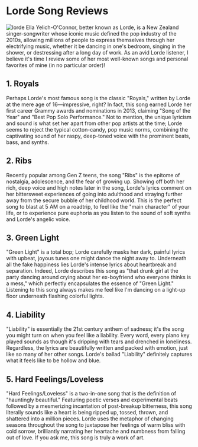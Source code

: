# Lorde Song Reviews
![lorde](https://www.google.com/url?sa=i&url=https%3A%2F%2Fen.wikipedia.org%2Fwiki%2FMelodrama_(Lorde_album)&psig=AOvVaw0wQGngwki4hETZibUE8hgq&ust=1602562216355000&source=images&cd=vfe&ved=0CAIQjRxqFwoTCOjg3M-XruwCFQAAAAAdAAAAABAD)
Ella Yelich-O'Connor, better known as Lorde, is a New Zealand singer-songwriter whose iconic music defined the pop industry of the 2010s, allowing millions of people to express themselves through her electrifying music, whether it be dancing in one's bedroom, singing in the shower, or destressing after a long day of work. As an avid Lorde listener, I believe it's time I review some of her most well-known songs and personal favorites of mine (in no particular order)! 

## 1. Royals

Perhaps Lorde's most famous song is the classic "Royals," written by Lorde at the mere age of 16—impressive, right? In fact, this song earned Lorde her first career Grammy awards and nominations in 2013, claiming "Song of the Year" and "Best Pop Solo Performance." Not to mention, the unique lyricism and sound is what set her apart from other pop artists at the time; Lorde seems to reject the typical cotton-candy, pop music norms, combining the captivating sound of her raspy, deep-toned voice with the prominent beats, bass, and synths. 

## 2. Ribs

Recently popular among Gen Z teens, the song "Ribs" is the epitome of nostalgia, adolescence, and the fear of growing up. Showing off both her rich, deep voice and high notes later in the song, Lorde's lyrics comment on her bittersweet experiences of going into adulthood and straying further away from the secure bubble of her childhood world. This is the perfect song to blast at 5 AM on a roadtrip, to feel like the "main character" of your life, or to experience pure euphoria as you listen to the sound of soft synths and Lorde's angelic voice.

## 3. Green Light

"Green Light" is a total bop; Lorde carefully masks her dark, painful lyrics with upbeat, joyous tunes one might dance the night away to. Underneath all the fake happiness lies Lorde's intense lyrics about heartbreak and separation. Indeed, Lorde describes this song as "that drunk girl at the party dancing around crying about her ex-boyfriend who everyone thinks is a mess," which perfectly encapsulates the essence of "Green Light." Listening to this song always makes me feel like I'm dancing on a light-up floor underneath flashing colorful lights.

## 4. Liability

"Liability" is essentially the 21st century anthem of sadness; it's the song you might turn on when you feel like a liability. Every word, every piano key played sounds as though it's dripping with tears and drenched in loneliness. Regardless, the lyrics are beautifully written and packed with emotion, just like so many of her other songs. Lorde's ballad "Liability" definitely captures what it feels like to be hollow and blue.

## 5. Hard Feelings/Loveless

"Hard Feelings/Loveless" is a two-in-one song that is the definition of "hauntingly beautiful." Featuring poetic verses and experimental beats followed by a mesmerizing incantation of post-breakup bitterness, this song literally sounds like a heart is being ripped up, tossed, thrown, and shattered into a million pieces. Lorde uses the metaphor of changing seasons throughout the song to juxtapose her feelings of warm bliss with cold sorrow, brilliantly narrating her heartache and numbness from falling out of love. If you ask me, this song is truly a work of art.

